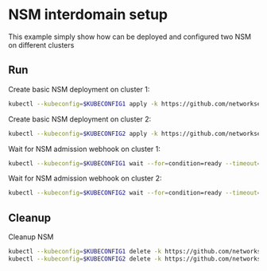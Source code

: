 # NSM interdomain setup


This example simply show how can be deployed and configured two NSM on different clusters

## Run

Create basic NSM deployment on cluster 1:

```bash
kubectl --kubeconfig=$KUBECONFIG1 apply -k https://github.com/networkservicemesh/deployments-k8s/examples/interdomain/nsm/cluster1?ref=441e7b7f4018a18fa75d16ffcfe605c1540eada0
```

Create basic NSM deployment on cluster 2:

```bash
kubectl --kubeconfig=$KUBECONFIG2 apply -k https://github.com/networkservicemesh/deployments-k8s/examples/interdomain/nsm/cluster2?ref=441e7b7f4018a18fa75d16ffcfe605c1540eada0
```

Wait for NSM admission webhook on cluster 1:

```bash
kubectl --kubeconfig=$KUBECONFIG1 wait --for=condition=ready --timeout=1m pod -n nsm-system -l app=admission-webhook-k8s
```

Wait for NSM admission webhook on cluster 2:

```bash
kubectl --kubeconfig=$KUBECONFIG2 wait --for=condition=ready --timeout=1m pod -n nsm-system -l app=admission-webhook-k8s
```

## Cleanup

Cleanup NSM
```bash
kubectl --kubeconfig=$KUBECONFIG1 delete -k https://github.com/networkservicemesh/deployments-k8s/examples/interdomain/nsm/cluster1?ref=441e7b7f4018a18fa75d16ffcfe605c1540eada0
kubectl --kubeconfig=$KUBECONFIG2 delete -k https://github.com/networkservicemesh/deployments-k8s/examples/interdomain/nsm/cluster2?ref=441e7b7f4018a18fa75d16ffcfe605c1540eada0
```
